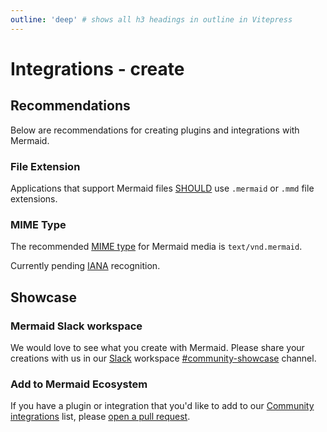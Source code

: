 ```yaml
---
outline: 'deep' # shows all h3 headings in outline in Vitepress
---
```


# Integrations - create

## Recommendations

Below are recommendations for creating plugins and integrations with Mermaid.

### File Extension

Applications that support Mermaid files [SHOULD](https://datatracker.ietf.org/doc/html/rfc2119#section-3) use `.mermaid` or `.mmd` file extensions.

### MIME Type

The recommended [MIME type](https://www.iana.org/assignments/media-types/media-types.xhtml) for Mermaid media is `text/vnd.mermaid`.

Currently pending [IANA](https://www.iana.org/) recognition.

## Showcase

### Mermaid Slack workspace

We would love to see what you create with Mermaid. Please share your creations with us in our [Slack](https://join.slack.com/t/mermaid-talk/shared_invite/zt-22p2r8p9y-qiyP1H38GjFQ6S6jbBkOxQ) workspace [#community-showcase](https://mermaid-talk.slack.com/archives/C05NK37LT40) channel.

### Add to Mermaid Ecosystem

If you have a plugin or integration that you'd like to add to our [Community integrations](/ecosystem/integrations-community) list, please [open a pull request](https://github.com/mermaid-js/mermaid).
